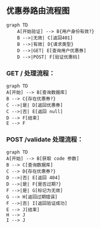 ## 优惠券路由流程图

```mermaid
graph TD
    A[开始验证] --> B{用户身份有效?}
    B -->|无效| C[返回401]
    B -->|有效| D{请求类型}
    D -->|GET| E[查询用户优惠券]
    D -->|POST| F[验证优惠码]
```

### ​GET / 处理流程：

```mermaid
graph TD
A[开始] --> B[查询数据库]
B --> C{存在优惠券?}
C -->|是| D[返回优惠券]
C -->|否| E[返回 null]
D --> F[结束]
E --> F
```

### ​POST /validate 处理流程：

```mermaid
graph TD
A[开始] --> B[获取 code 参数]
B --> C[查询数据库]
C --> D{存在优惠券?}
D -->|否| E[返回 404]
D -->|是| F{是否过期?}
F -->|是| G[标记为无效]
G --> H[返回过期错误]
F -->|否| I[返回验证成功]
E --> J[结束]
H --> J
I --> J
```
